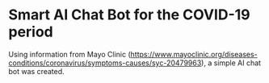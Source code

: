 # Smart AI Chat Bot for the COVID-19 period
Using information from Mayo Clinic (https://www.mayoclinic.org/diseases-conditions/coronavirus/symptoms-causes/syc-20479963), a simple AI chat bot was created.
